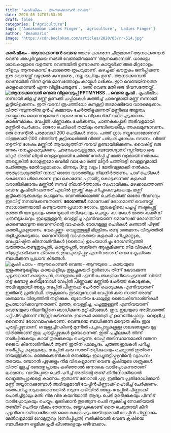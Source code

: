 ```yaml
---
title: "കാർഷികം - ആനക്കൊമ്പൻ വെണ്ട"
date: 2020-05-14T07:53:03
draft: false
categories: ["Agriculture"]
tags: ['Aanakomban Ladies Finger', 'agriculture', 'Ladies Finger']
author: "Beaumaris"
image: "https://cdn.boolokam.com/articles/2020/05/rr-514.jpg"
---
```


**[](https://wordpress-972788-3403151.cloudwaysapps.com/karshikam-aanakomban-ladies-finger/273513/rr-533)കാർഷികം - ആനക്കൊമ്പൻ വെണ്ട** താഴെ കാണുന്ന ചിത്രമാണ് ആനക്കൊമ്പൻ വെണ്ട .അപൂർവ്വമായ നാടൻ വേണ്ടയിനമാണ് ‘ആനക്കൊമ്പൻ’. ധാരാളം ശാഖകളോടെ വളരുന്ന വെണ്ടയിൽ ഉണ്ടാകുന്ന കായ്കൾക്ക് അര മീറ്ററോളം നീളവും ആനകൊമ്പ് പോലത്തെ രൂപവുമാണ്. കഴച്ചക്ക് കൗതുകം ജനിപ്പിക്കുന്ന ഈ വെണ്ടയ്ക്ക് വഴുക്കൽ കുറവാണു , നല്ല രുചിയും ഉണ്ട് . ആനക്കൊമ്പൻ വെണ്ടയിൽ നിന്ന് മൂന്നു മാസത്തോളം കായ്കൾ ലഭിക്കും. ഈ വെണ്ടയിനത്തെ കാളക്കൊമ്പൻ എന്ന വിളിപേരുമുണ്ട് . .രണ്ട് വെണ്ട മതി ഒരു ദിവസത്തേയ്ക്ക് . **![ആനക്കൊമ്പന്‍ വെണ്ട വിളവെടുപ്പ് PPTMYHSS ...](https://i.ytimg.com/vi/vlHu_LMizR8/maxresdefault.jpg)വെണ്ട കൃഷി .** കൃഷിയിടം നന്നായി കിളച്ച് മണ്ണ് ഉണക്കി ചപ്പിലകള്‍ കത്തിച്ച് ചാരവുമായി മണ്ണ് നന്നായി കൂട്ടിയിളക്കണം. ഇത് വരമ്പ് രൂപത്തിലോ കുനകൂട്ടി തടമാക്കിയോ വാരമെടുക്കാം. വിത്ത് നടുന്നതിനു മുൻപ് കുമ്മായം ചേര്‍ത്തിളക്കുന്നത് മണ്ണിലെ അമ്ലത്വം കുറയ്ക്കാനും ജൈവവളങ്ങള്‍ വളരെ വേഗം വിളകള്‍ക്ക് വലിച്ചെടുക്കാനും കാരണമാകും. വേപ്പിന്‍ പിണ്ണാക്കും ചേര്‍ക്കണം, ചാണകപ്പൊടി അടിവളമായി മണ്ണില്‍ ചേര്‍ക്കാം. ഓരോ ചെടികള്‍ തമ്മിലും രണ്ടടിയെങ്കിലും അകലമുണ്ടാവണം. ഒരു സെന്റില്‍ പരമാവധി 200 ചെടികള്‍ നടാം. പത്ത് ഗ്രാം സ്യൂഡോമോണസ് വിത്തുമായി (100 വിത്തിന്) കൂട്ടിക്കലര്‍ത്തി വിത്ത് പരിചരിച്ചശേഷം നടണം. വിത്ത് നട്ടതിന് ശേഷം മണ്ണില്‍ ആവശ്യത്തിന് നനവ് ഉണ്ടായിരിക്കണം. വൈകീട്ട് ഒരു നേരം നനച്ചുകൊടുക്കണം. ചാണകവെള്ളമോ, ബയോഗ്യാസ് സ്ലറിയോ ഒരു ലിറ്റര്‍ അഞ്ച് ലിറ്റര്‍ വെള്ളവുമായി ചേര്‍ത്ത് നേര്‍പ്പിച്ച് മേല്‍ വളമായി നല്‍കാം. അല്ലെങ്കില്‍ ഗോമൂത്രമോ വെര്‍മി വാഷോ രണ്ട് ലിറ്റര്‍ പത്തിരട്ടി വെള്ളവുമായി ചേര്‍ത്തതും മേല്‍വളമാക്കാം. മിന്നലും (ktg വളം ) മേല്‍വളമാക്കി നല്‍കാം. അത്യാവശ്യത്തിന് നനവ് ഓരോ വാരത്തിലും നിലനിര്‍ത്തണം. പാഴ് ചെടികള്‍ കൊണ്ടോ ശീമക്കൊന്ന ഇല കൊണ്ടോ പുതയിട്ടു കൊടുക്കുന്നത് കളകള്‍ വരാതിരിക്കാനും മണ്ണില്‍ നനവ് നിലനിര്‍ത്താനും സഹായിക്കും. മഴക്കാലത്താണ് വെണ്ട കൃഷിയിറക്കുന്നത് എങ്കില്‍ ഇടയ്ക്ക് കളപറിച്ചുകൊടുക്കുകയും മണ്ണ് കൂട്ടിക്കൊടുക്കുകയും ചെയ്യണം. വേനല്‍ക്കാലത്ത് ചെടികള്‍ക്ക് ഓരോ ദിവസവും ഇടവിട്ട് നനയ്‌ക്കേണ്ടതാണ്. **രോഗങ്ങള്‍** മൊസേക്ക് രോഗമാണ് വെണ്ടയ്ക്ക് സാധാരണയായി കണ്ടുവരുന്ന പ്രധാന രോഗം. ഇലകളിലെ പച്ചപ്പ് നഷ്ടപ്പെട്ട് മഞ്ഞനിറമാവുകയും ഞരമ്പുകള്‍ തടിക്കുകയും ചെയ്യും. കായകള്‍ മഞ്ഞ കലര്‍ന്ന് ചുരുണ്ടുപോവും. ഇലത്തുള്ളന്‍, വെള്ളീച്ച എന്നിവയാണ് മൊസേക്ക് രോഗത്തിന് കാരണമാവുന്ന വൈറസിന്റെ വാഹകര്‍. രോഗമുള്ള ചെടികള്‍ കണ്ടാല്‍ പിഴുത് കത്തിച്ചുകളയണം. വേപ്പെണ്ണ- വെളുത്തുള്ളി മിശ്രിതം രണ്ടു ശതമാനം വീര്യത്തില്‍ തളിച്ചുകൊടുക്കാം. വൈറസിന്റെ വാഹകരായ കളകള്‍ പറിച്ചുമാറ്റുക, വേപ്പധിഷ്ടിത കീടനാശിനികള്‍ (ജൈവം) ഉപേയാഗിച്ചും രോഗനിവൃത്തി വരുത്താം.തണ്ടുതുരപ്പന്‍, കായ്തുരപ്പന്‍, വേരിനെ ആക്രമിക്കുന്ന നിമ വിരകള്‍, നീരൂറ്റിക്കുടിക്കുന്ന കീടങ്ങള്‍, ഇലചുരുട്ടിപ്പുഴു എന്നിവയാണ് വെണ്ട കൃഷിയെ ബാധിക്കുന്ന പ്രധാന കീടങ്ങള്‍. ![കൃഷി പാഠം - ആനകൊമ്പന്‍ വെണ്ട - ആനയുടെ ...](https://encrypted-tbn0.gstatic.com/images?q=tbn%3AANd9GcRUKqTX9OenbF9u4s5sHjyvYasmoAqBAaSmJvn0XOZNloYcTzYI&usqp=CAU)കായയുടെ ഇളംതണ്ടുകളിലും കായകളിലും തുളച്ചുകയറി ഉള്‍ഭാഗം തിന്ന് കേടാക്കുന്ന പുഴുക്കളാണ് കായ്തുരപ്പന്‍, തണ്ടുതുരപ്പന്‍ എന്നീ പേരുകളിലറിയപ്പെടുന്നത്. വിത്ത് നട്ട് രണ്ടാഴ്ച കഴിയുമ്പോള്‍ വേപ്പിന്‍ പിണ്ണാക്ക് മണ്ണില്‍ ചേര്‍ത്ത് കൊടുക്കുക, അടിവളമായി അല്പം വേപ്പിന്‍ പിണ്ണാക്ക് ചേര്‍ത്ത് കൊടുക്കുക എന്നിവയാണ് ഇതിന്റെ പ്രതിവിധി. ആക്രമണം തുടങ്ങുമ്പോള്‍ വേപ്പിന്‍ കുരു സത്ത് അഞ്ച് ശതമാനം വീര്യത്തില്‍ തളിക്കുക. ബൂവേറിയ പോലുള്ള ജൈവകീടനാശിനികള്‍ ഉപയോഗിക്കാവുന്നതാണ്. മുഞ്ഞ, വെള്ളീച്ച, പച്ചത്തുള്ളന്‍ എന്നിവയാണ് വെണ്ടയുടെ നിലനില്പിനെ ബാധിക്കുന്ന മറ്റ് കീടങ്ങള്‍. ഇവ ഇലയുടെ അടിവശത്ത് പറ്റിപിടിച്ചിരുന്ന് നീരൂറ്റി കുടിക്കുന്നു. ഇലകള്‍ മഞ്ഞളിച്ച് ഉണങ്ങിപ്പോവും. വെള്ളീച്ച വൈറസ് രോഗവാഹകരാണ്. വെണ്ടയെ ബാധിക്കുന്ന മറ്റൊരു കീടം ഇല ചുരുട്ടിപ്പുഴുവാണ്. വെള്ളച്ചിറകിന്റെ മുന്നില്‍ പച്ചപ്പൊട്ടുകളുള്ള ശലഭങ്ങളുടെ മുട്ട വിരിഞ്ഞാണ് ഇല ചുരുട്ടിപ്പുഴുകള്‍ ഉണ്ടാകുന്നത്. ഇത് പച്ചിലകള്‍ തിന്ന് നശിപ്പിക്കുകയും കായ് തുരക്കുകയും ചെയ്യുന്നു. വേപ്പ് അടിസ്ഥാനമാക്കി വരുന്ന ജൈവ കീടനാശിനികള്‍ ആണ് ഇതിന് ഫലപ്രദം. ചുരുണ്ട ഇലകള്‍ പറിച്ചു നശിപ്പിച്ചു കളയുകയും വേപ്പിന്‍ കുരു സത്ത് തളിക്കുകയും ചെയ്താല്‍ ഇതിനെ നിയന്ത്രിക്കാം. മഞ്ഞക്കെണികള്‍ ഒരുക്കിയും ഇലച്ചുരുട്ടിപ്പുഴുവിന്റെ വ്യാപനം തടയാം. ബോറന്‍ പുഴുക്കളും നിമ വിരകളുമാണ് വെണ്ട കൃഷിയുടെ ശത്രുക്കള്‍. വിത്ത് മുളച്ച് രണ്ടാഴ്ച പ്രായം കഴിഞ്ഞാല്‍ ഒന്നാകെ വാടിപ്പോകുന്നതാണ് ലക്ഷണം. വാടിപ്പോയ ചെടി പറിച്ച് അതിന്റെ തണ്ട് കീറിനോക്കിയാല്‍ വെളുത്തപ്പുഴുക്കളെ കാണാം. ഇതാണ് ബോറന്‍ പുഴു. ഇതിനെ പ്രതിരോധിക്കാന്‍ മണ്ണ് തയ്യാറാക്കുമ്പോള്‍ അടിവളമായി വേപ്പിന്‍പിണ്ണാക്ക് പൊടിച്ച് ചേര്‍ക്കണം. തൈപറിച്ചു നടുകയാണെങ്കില്‍ നടുന്ന കുഴിയില്‍ അല്പം വേപ്പിന്‍ പിണ്ണാക്ക് പൊടിച്ചിട്ടാലും മതി. നിമ വിര കയറിയാല്‍ ആദ്യം ചെടി മുരടിക്കുകയും പിന്നീട് വാടിപ്പോവുകയും ചെയ്യും. മുരടിക്കാന്‍ തുടങ്ങുന്ന ചെടി സൂക്ഷിച്ചു നോക്കിയാല്‍ തണ്ടിന് ചെറിയ വീക്കം തോന്നാം. ബ്ലേഡുകൊണ്ട് തൈ ചെറുതായി കീറി പുഴുവിനെ ഒഴിവാക്കിയാല്‍ തൈ രക്ഷപ്പെടും.അടിവളമായി വേപ്പിന്‍ പിണ്ണാക്കും മേല്‍വളമായി ഗോമൂത്രവും (നേര്‍പ്പിച്ചത്) നല്‍കിയാല്‍ വെണ്ട കൃഷിയെ ബാധിക്കുന്ന ഒട്ടുമിക്ക കൃമി കീടങ്ങളെയും ഒഴിവാക്കാം.
